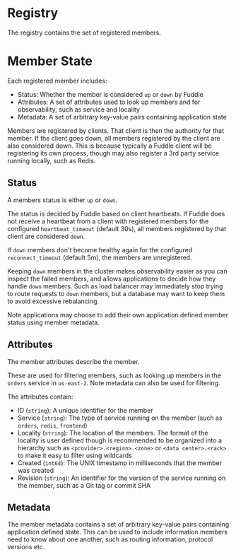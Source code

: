 # Registry
The registry contains the set of registered members.

# Member State
Each registered member includes:
* Status: Whether the member is considered `up` or `down` by Fuddle
* Attributes: A set of attributes used to look up members and for observability,
such as service and locality
* Metadata: A set of arbitrary key-value pairs containing application state

Members are registered by clients. That client is then the authority for that
member. If the client goes down, all members registered by the client are also
considered down. This is because typically a Fuddle client will be registering
its own process, though may also register a 3rd party service running locally,
such as Redis.

## Status
A members status is either `up` or `down`.

The status is decided by Fuddle based on client heartbeats. If Fuddle does not
receive a heartbeat from a client with registered members for the configured
`heartbeat_timeout` (default 30s), all members registered by that client are
considered `down`.

If `down` members don't become healthy again for the configured
`reconnect_timeout` (default 5m), the members are unregistered.

Keeping `down` members in the cluster makes observability easier as you can
inspect the failed members, and allows applications to decide how they handle
`down` members. Such as load balancer may immediately stop trying to route
requests to `down` members, but a database may want to keep them to avoid
excessive rebalancing.

Note applications may choose to add their own application defined member status
using member metadata.

## Attributes
The member attributes describe the member.

These are used for filtering members, such as looking up members in the `orders`
service in `us-east-2`. Note metadata can also be used for filtering.

The attributes contain:
* ID (`string`): A unique identifier for the member
* Service (`string`): The type of service running on the member (such as
`orders`, `redis`, `frontend`)
* Locality (`string`): The location of the members. The format of the locality
is user defined though is recommended to be organized into a hierarchy such as
`<provider>.<region>.<zone>` or `<data center>.<rack>` to make it easy to filter
using wildcards
* Created (`int64`): The UNIX timestamp in milliseconds that the member was
created
* Revision (`string`): An identifier for the version of the service running on
the member, such as a Git tag or commit SHA

## Metadata
The member metadata contains a set of arbitrary key-value pairs containing
application defined state. This can be used to include information members need
to know about one another, such as routing information, protocol versions etc.
